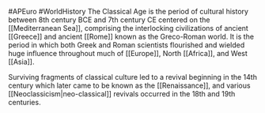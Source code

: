 #APEuro #WorldHistory 
The Classical Age is the period of cultural history between 8th century BCE and 7th century CE centered on the [[Mediterranean Sea]], comprising the interlocking civilizations of ancient [[Greece]] and ancient [[Rome]] known as the Greco-Roman world. It is the period in which both Greek and Roman scientists flourished and wielded huge influence throughout much of [[Europe]], North [[Africa]], and West [[Asia]].

Surviving fragments of classical culture led to a revival beginning in the 14th century which later came to be known as the [[Renaissance]], and various [[Neoclassicism|neo-classical]] revivals occurred in the 18th and 19th centuries.